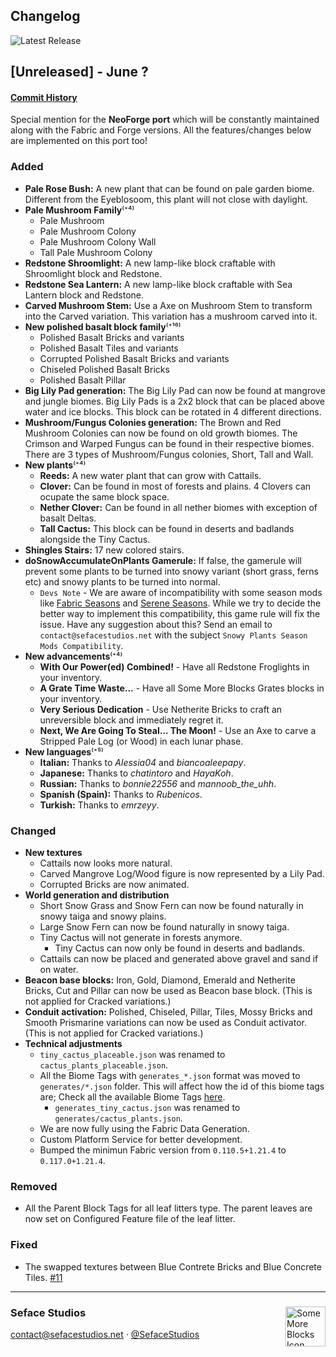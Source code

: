 ## Changelog
![Latest Release](https://img.shields.io/github/v/release/seface-studios/some-more-blocks?logo=github&logoColor=959da5&labelColor=353c43&color=0091c2&Current&label=Latest%20Release)

## [Unreleased] - June ?
#### [Commit History](https://github.com/SefaceStudios/some-more-blocks/compare/v1.0.0...v1.0.0)

Special mention for the **NeoForge port** which will be constantly maintained along with the Fabric and Forge versions. All the features/changes below are implemented on this port too!

### Added
- **Pale Rose Bush:** A new plant that can be found on pale garden biome. Different from the Eyeblosoom, this plant will not close with daylight.
- **Pale Mushroom Family**⁽⁺⁴⁾
  - Pale Mushroom
  - Pale Mushroom Colony
  - Pale Mushroom Colony Wall
  - Tall Pale Mushroom Colony
- **Redstone Shroomlight:** A new lamp-like block craftable with Shroomlight block and Redstone.
- **Redstone Sea Lantern:** A new lamp-like block craftable with Sea Lantern block and Redstone.
- **Carved Mushroom Stem:** Use a Axe on Mushroom Stem to transform into the Carved variation. This variation has a mushroom carved into it.
- **New polished basalt block family**⁽⁺¹⁶⁾
  - Polished Basalt Bricks and variants
  - Polished Basalt Tiles and variants
  - Corrupted Polished Basalt Bricks and variants
  - Chiseled Polished Basalt Bricks
  - Polished Basalt Pillar
- **Big Lily Pad generation:** The Big Lily Pad can now be found at mangrove and jungle biomes. Big Lily Pads is a 2x2 block that can be placed above water and ice blocks. This block can be rotated in 4 different directions.
- **Mushroom/Fungus Colonies generation:** The Brown and Red Mushroom Colonies can now be found on old growth biomes. The Crimson and Warped Fungus can be found in their respective biomes. There are 3 types of Mushroom/Fungus colonies, Short, Tall and Wall.
- **New plants**⁽⁺⁴⁾
  - **Reeds:** A new water plant that can grow with Cattails.
  - **Clover:** Can be found in most of forests and plains. 4 Clovers can ocupate the same block space.
  - **Nether Clover:** Can be found in all nether biomes with exception of basalt Deltas.
  - **Tall Cactus:** This block can be found in deserts and badlands alongside the Tiny Cactus.
- **Shingles Stairs:** 17 new colored stairs.
- **doSnowAccumulateOnPlants Gamerule:** If false, the gamerule will prevent some plants to be turned into snowy variant (short grass, ferns etc) and snowy plants to be turned into normal.
  - `Devs Note` - We are aware of incompatibility with some season mods like [Fabric Seasons](https://www.curseforge.com/minecraft/mc-mods/fabric-seasons) and [Serene Seasons](https://www.curseforge.com/minecraft/mc-mods/serene-seasons). While we try to decide the better way to implement this compatibility, this game rule will fix the issue. Have any suggestion about this? Send an email to `contact@sefacestudios.net` with the subject `Snowy Plants Season Mods Compatibility`.
- **New advancements**⁽⁺⁴⁾
  - **With Our Power(ed) Combined!** - Have all Redstone Froglights in your inventory.
  - **A Grate Time Waste...** - Have all Some More Blocks Grates blocks in your inventory.
  - **Very Serious Dedication** - Use Netherite Bricks to craft an unreversible block and immediately regret it.
  - **Next, We Are Going To Steal... The Moon!** - Use an Axe to carve a Stripped Pale Log (or Wood) in each lunar phase.
- **New languages**⁽⁺⁵⁾
  - **Italian:** Thanks to *Alessia04* and *biancoaleepapy*.
  - **Japanese:** Thanks to *chatintoro* and *HayaKoh*.
  - **Russian:** Thanks to *bonnie22556* and *mannoob_the_uhh*.
  - **Spanish (Spain):** Thanks to *Rubenicos*.
  - **Turkish:** Thanks to *emrzeyy*.

### Changed
- **New textures**
  - Cattails now looks more natural.
  - Carved Mangrove Log/Wood figure is now represented by a Lily Pad.
  - Corrupted Bricks are now animated.
- **World generation and distribution**
  - Short Snow Grass and Snow Fern can now be found naturally in snowy taiga and snowy plains.
  - Large Snow Fern can now be found naturally in snowy taiga.
  - Tiny Cactus will not generate in forests anymore.
    - Tiny Cactus can now only be found in deserts and badlands.
  - Cattails can now be placed and generated above gravel and sand if on water.
- **Beacon base blocks:** Iron, Gold, Diamond, Emerald and Netherite Bricks, Cut and Pillar can now be used as Beacon base block. (This is not applied for Cracked variations.)
- **Conduit activation:** Polished, Chiseled, Pillar, Tiles, Mossy Bricks and Smooth Prismarine variations can now be used as Conduit activator. (This is not applied for Cracked variations.)
- **Technical adjustments**
  - `tiny_cactus_placeable.json` was renamed to `cactus_plants_placeable.json`.
  - All the Biome Tags with `generates_*.json` format was moved to `generates/*.json` folder. This will affect how the id of this biome tags are; Check all the available Biome Tags [here](https://github.com/Seface-Studios/some-more-blocks/tree/1.21.4/common/src/main/generated/data/somemoreblocks/tags/worldgen/biome).
    - `generates_tiny_cactus.json` was renamed to `generates/cactus_plants.json`.
  - We are now fully using the Fabric Data Generation.
  - Custom Platform Service for better development.
  - Bumped the minimun Fabric version from `0.110.5+1.21.4` to `0.117.0+1.21.4`.

### Removed
- All the Parent Block Tags for all leaf litters type. The parent leaves are now set on Configured Feature file of the leaf litter.

### Fixed
- The swapped textures between Blue Contrete Bricks and Blue Concrete Tiles. [#11](https://github.com/Seface-Studios/some-more-blocks/issues/11)

---
<div>
  <img align="right" height="64" width="64" src="https://raw.githubusercontent.com/Seface-Blocks/some-more-blocks/main/.github/assets/icon_64.gif" title="Some More Blocks Icon" />

<h3>Seface Studios</h3>
  
  <p><a href="mailto:contact@sefacestudios.net">contact@sefacestudios.net</a> · <a title="X (FKA Twitter)" href="https://x.com/SefaceStudios">@SefaceStudios</a></p>
</div>